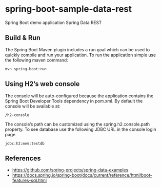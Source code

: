 # spring-boot-sample-data-rest 

Spring Boot demo application Spring Data REST  

## Build & Run

The Spring Boot Maven plugin includes a run goal which can be used to quickly compile and run your application. 
To run the application simple use the following maven command:

```shell
mvn spring-boot:run
```

## Using H2’s web console

The console will be auto-configured because the application contains the Spring Boot Developer Tools dependency in pom.xml.
By default the console will be available at:
```shell
/h2-console
 ```
 
The console’s path can be customized using the spring.h2.console.path property.
To see database use the following JDBC URL in the console login page.  

```shell
jdbc:h2:mem:testdb
```

## References

 * https://github.com/spring-projects/spring-data-examples
 * https://docs.spring.io/spring-boot/docs/current/reference/html/boot-features-sql.html